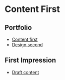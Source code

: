 # Content First

## Portfolio

- [Content first](english-for-designers/03-content-first/) <!-- Link to your home page. See: Step 2 -->
- [Design second](https://www.figma.com/proto/mrTJYdVJdwqzUFaYVbiSkv/english-for-designers-portfolio?page-id=0%3A1&node-id=1-2&starting-point-node-id=1%3A2&scaling=scale-down-width&mode=design&t=xZAp0OItT5fmMDE4-1)

## First Impression

- [Draft content](english-for-designer/02-first-impression/index/)

